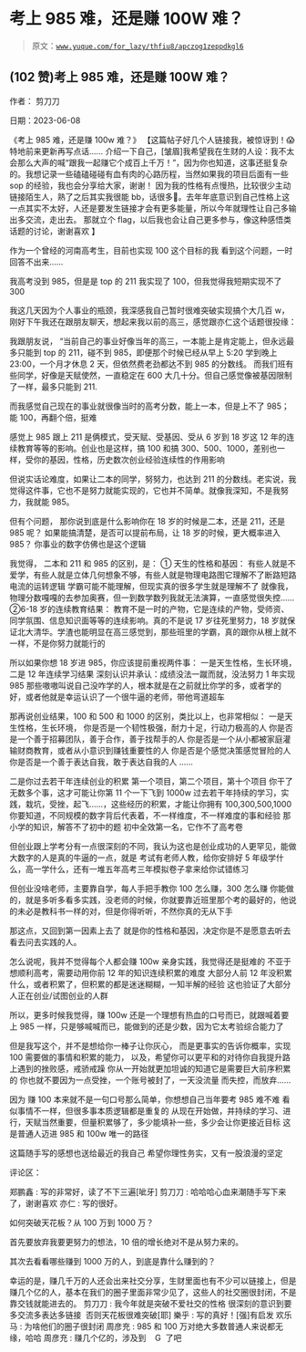 # 考上 985 难，还是赚 100W 难？

> 原文：[`www.yuque.com/for_lazy/thfiu8/apczog1zeppdkgl6`](https://www.yuque.com/for_lazy/thfiu8/apczog1zeppdkgl6)



## (102 赞)考上 985 难，还是赚 100W 难？ 

作者： 剪刀刀 

日期：2023-06-08 

《考上 985 难，还是赚 100w 难？》 【这篇帖子好几个人链接我，被惊讶到！😱特地前来更新再写点话…… 介绍一下自己，[皱眉]我希望我在生财的人设：我不太会那么大声的喊“跟我一起赚它个成百上千万！”，因为你也知道，这事还挺复杂的。我想记录一些磕磕碰碰有血有肉的心路历程，当然如果我的项目后面有一些 sop 的经验，我也会分享给大家，谢谢！ 因为我的性格有点慢热，比较很少主动链接陌生人，熟了之后其实我很能 bb，话很多👻。去年年底意识到自己性格上这一点其实不太好，人还是要发生链接才会有更多能量，所以今年就理性让自己多输出多交流，走出去。 那就立个 flag，以后我也会让自己更多参与，像这种感悟类话题的讨论，谢谢喜欢 】 

作为一个曾经的河南高考生，目前也实现 100 这个目标的我 看到这个问题，一时回答不出来…… 

我高考没到 985，但是是 top 的 211 我实现了 100，但我觉得我短期实现不了 300 

我这几天因为个人事业的瓶颈，我深感我自己暂时很难突破实现搞个大几百 w，刚好下午我还在跟朋友聊天，想起来我以前的高三，感觉跟亦仁这个话题很投缘： 

我跟朋友说， “当前自己的事业好像当年的高三，一本能上是肯定能上，但永远最多只能到 top 的 211，碰不到 985，即便那个时候已经从早上 5:20 学到晚上 23:00，一个月才休息 2 天，但依然费老劲都达不到 985 的分数线。 而我们班有些同学，好像是天赋使然，一直稳定在 600 大几十分。但自己感觉像被基因限制了一样，最多只能到 211. 

而我感觉自己现在的事业就很像当时的高考分数，能上一本，但是上不了 985；能 100，再翻个倍，挺难 

感觉上 985 跟上 211 是俩模式，受天赋、受基因、受从 6 岁到 18 岁这 12 年的连续教育等等的影响。创业也是这样，搞 100 和搞 300、500、1000，差别也一样，受你的基因，性格，历史数次创业经验连续性的作用影响 

但说实话论难度，如果让二本的同学，努努力，也达到 211 的分数线。老实说，我觉得这件事，它也不是努力就能实现的，它也并不简单。就像我深知，不是我努力，我就能 985。 

但有个问题， 那你说到底是什么影响你在 18 岁的时候是二本，还是 211，还是 985 呢？ 如果能搞清楚，是否可以提前布局，让 18 岁的时候，更大概率进入 985？ 你事业的数字仿佛也是这个逻辑 

我觉得， 二本和 211 和 985 的区别，是： ① 天生的性格和基因： 有些人就是不爱学，有些人就是立体几何想象不够，有些人就是物理电路图它理解不了断路短路电流的运转逻辑 学霸可能不能理解，但现实真的很多学生就是理解不了 就像我，物理分数嘎嘎的去参加奥赛，但一到数学数列我就无法演算，一直感觉很失控…… ②6-18 岁的连续教育结果： 教育不是一时的产物，它是连续的产物，受师资、同学氛围、信息知识面等等的连续影响。真的不是说 17 岁往死里努力，18 岁就保证北大清华。学渣也能明显在高三感觉到，那些班里的学霸，真的跟你从根上就不一样，不是你努力就能行的 

所以如果你想 18 岁进 985，你应该提前重视两件事： 一是天生性格，生长环境，二是 12 年连续学习结果 深刻认识并承认：成绩没法一蹴而就，没法努力 1 年实现 985 那些嗷嗷叫说自己没咋学的人，根本就是在之前就比你学的多，或者学的好，或者他就是幸运认识了一个很牛逼的老师，带他弯道超车 

那再说创业结果，100 和 500 和 1000 的区别，类比以上，也非常相似： 一是天生性格，生长环境， 你是否是一个韧性极强，耐力十足，行动力极高的人 你是否是一个善于招募团队，善于合作，善于找帮手的人 你是否是一个从小都被家庭灌输财商教育，或者从小意识到赚钱重要性的人 你是否是个感觉决策感觉冒险的人 你是否是一个善于表达自我，敢于表达自我的人 …… 

二是你过去若干年连续创业的积累 第一个项目，第二个项目，第十个项目 你干了无数多个事，这才可能让你第 11 个一下飞到 1000w 过去若干年持续的学习，实践，栽坑，受挫，起飞……，这些经历的积累，才能让你拥有 100,300,500,1000 你要知道，不同规模的数字背后代表着，不一样维度，不一样难度的事和经验 那小学的知识，解答不了初中的题 初中全效第一名，它作不了高考卷 

但创业跟上学考分有一点很深刻的不同，我认为这也是创业成功的人更罕见，能做大数字的人是真的牛逼的一点，就是 考试有老师人教，给你安排好 5 年级学什么，高一学什么，还有一堆五年高考三年模拟卷子拿来给你试错练习 

但创业没啥老师，主要靠自学，每人手把手教你 100 怎么赚，300 怎么赚 你能做的，就是多听多看多实践，没老师的时候，你就要靠近班里那个考的最好的，他说的未必是教科书一样的对，但是你得听听，不然你真的无从下手 

那这点，又回到第一因素上去了 就是你的性格和基因，决定你是不是愿意去听去看去问去实践的人。 

怎么说呢，我并不觉得每个人都会赚 100w 亲身实践，我觉得还是挺难的 不亚于想顺利高考，需要动用你前 12 年的知识连续积累的难度 大部分人前 12 年没积累什么，或者积累了，但积累的都是迷迷糊糊，一知半解的经验 这也验证了大部分人正在创业/试图创业的人群 

所以，更多时候我觉得，赚 100w 还是一个理想有热血的口号而已，就跟喊着要上 985 一样，只是够喊喊而已，能做到的还是少数，因为它太考验综合能力了 

但是我写这个，并不是想给你一棒子让你灰心， 而是更事实的告诉你概率，实现 100 需要做的事情和积累的能力， 以及，希望你可以更平和的对待你自我提升路上遇到的挫败感，戒骄戒躁 你从一开始就更加坦诚的知道它是需要巨大前序积累的 你也就不要因为一点受挫，一个账号被封了，一天没流量 而失控，而放弃…… 

因为 赚 100 本来就不是一句口号那么简单，你想想自己当年要考 985 难不难 看似事情不一样，但很多事本质逻辑都是重复的 从现在开始做，并持续的学习、进行，天赋当然重要，但量积累够了，多少能填补一些，多少会让你更接近目标 这是普通人迈进 985 和 100w 唯一的路径 

这篇随手写的感想也送给最近的我自己 希望你理性务实，又有一股浪漫的坚定 

评论区： 

郑鹏鑫 : 写的非常好，读了不下三遍[呲牙] 剪刀刀 : 哈哈哈心血来潮随手写下来了，谢谢喜欢 亦仁 : 写的很好。 

如何突破天花板？从 100 万到 1000 万？ 

首先要放弃我要更努力的想法，10 倍的增长绝对不是从努力来的。 

其次去看看哪些赚到 1000 万的人，到底是靠什么赚到的？ 

幸运的是，赚几千万的人还会出来社交分享，生财里面也有不少可以链接上，但是赚几个亿的人，基本在我们的圈子里面非常少见了，这些人的社交圈很封闭，不是靠交钱就能进去的。 剪刀刀 : 我今年就是突破不爱社交的性格 很深刻的意识到要多交流多表达多链接  否则天花板很难突破[耶] 樂乎 : 写的真好！[强]有启发 欢乐马 : 为啥他们的圈子很封闭 周彦充 : 985 和 100 万对绝大多数普通人来说都无缘，哈哈 周彦充 : 赚几个亿的，涉及到    G  了吧